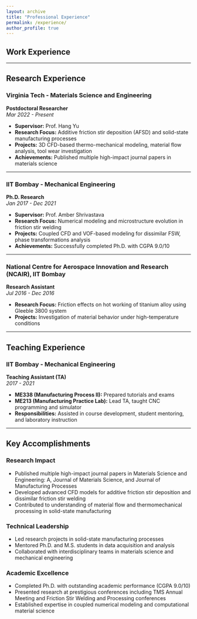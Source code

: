 ```yaml
---
layout: archive
title: "Professional Experience"
permalink: /experience/
author_profile: true
---
```


## Work Experience

---

## Research Experience

### Virginia Tech - Materials Science and Engineering
**Postdoctoral Researcher**  
*Mar 2022 - Present*

- **Supervisor:** Prof. Hang Yu
- **Research Focus:** Additive friction stir deposition (AFSD) and solid-state manufacturing processes
- **Projects:** 3D CFD-based thermo-mechanical modeling, material flow analysis, tool wear investigation
- **Achievements:** Published multiple high-impact journal papers in materials science

---

### IIT Bombay - Mechanical Engineering
**Ph.D. Research**  
*Jan 2017 - Dec 2021*

- **Supervisor:** Prof. Amber Shrivastava
- **Research Focus:** Numerical modeling and microstructure evolution in friction stir welding
- **Projects:** Coupled CFD and VOF-based modeling for dissimilar FSW, phase transformations analysis
- **Achievements:** Successfully completed Ph.D. with CGPA 9.0/10

---

### National Centre for Aerospace Innovation and Research (NCAIR), IIT Bombay
**Research Assistant**  
*Jul 2016 - Dec 2016*

- **Research Focus:** Friction effects on hot working of titanium alloy using Gleeble 3800 system
- **Projects:** Investigation of material behavior under high-temperature conditions

---

## Teaching Experience

### IIT Bombay - Mechanical Engineering
**Teaching Assistant (TA)**  
*2017 - 2021*

- **ME338 (Manufacturing Process II):** Prepared tutorials and exams
- **ME213 (Manufacturing Practice Lab):** Lead TA, taught CNC programming and simulator
- **Responsibilities:** Assisted in course development, student mentoring, and laboratory instruction

---

## Key Accomplishments

### Research Impact
- Published multiple high-impact journal papers in Materials Science and Engineering: A, Journal of Materials Science, and Journal of Manufacturing Processes
- Developed advanced CFD models for additive friction stir deposition and dissimilar friction stir welding
- Contributed to understanding of material flow and thermomechanical processing in solid-state manufacturing

### Technical Leadership
- Led research projects in solid-state manufacturing processes
- Mentored Ph.D. and M.S. students in data acquisition and analysis
- Collaborated with interdisciplinary teams in materials science and mechanical engineering

### Academic Excellence
- Completed Ph.D. with outstanding academic performance (CGPA 9.0/10)
- Presented research at prestigious conferences including TMS Annual Meeting and Friction Stir Welding and Processing conferences
- Established expertise in coupled numerical modeling and computational material science 